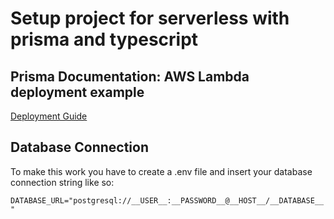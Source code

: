 # Setup project for serverless with prisma and typescript

## Prisma Documentation: AWS Lambda deployment example

[Deployment Guide](https://www.prisma.io/docs/guides/deployment/deploying-to-aws-lambda)

## Database Connection

To make this work you have to create a .env file and insert your database connection string like so:

`DATABASE_URL="postgresql://__USER__:__PASSWORD__@__HOST__/__DATABASE__"`

